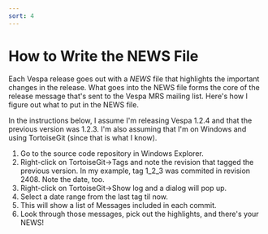 ```yaml
---
sort: 4
---
```


# How to Write the NEWS File

Each Vespa release goes out with a _NEWS_ file that highlights the important changes in the release. What goes into the NEWS file forms the core of the release message that's sent to the Vespa MRS mailing list. Here's how I figure out what to put in the NEWS file.

In the instructions below, I assume I'm releasing Vespa 1.2.4 and that the previous version was 1.2.3. I'm also assuming that I'm on Windows and using TortoiseGit (since that is what I know).

1. Go to the source code repository in Windows Explorer.
1. Right-click on TortoiseGit->Tags and note the revision that tagged the previous version. In my example, tag 1_2_3 was commited in revision 2408. Note the date, too.
1. Right-click on TortoiseGit->Show log and a dialog will pop up. 
1. Select a date range from the last tag til now.
1. This will show a list of Messages included in each commit.  
1. Look through those messages, pick out the highlights, and there's your NEWS!


